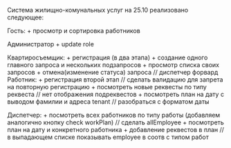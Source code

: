 Система жилищно-комунальных услуг
на 25.10 реализовано следующее: 

Гость:
	+ просмотр и сортировка работников 

Администратор
	+ update role

Квартиросъемщик: 
	+ регистрация (в два этапа) 
	+ создание одного главного запроса и нескольких подзапросов 
	+ просмотр списка своих запросов
	+ отмена(изменение статуса) запроса // диспетчер форвард
Работник:
	+ регистрация второй этап // сделать валидацию для запрета на повторную регистрацию
	+ посмотреть новые реквесты по типу реквеста // нет отображения подреквестов
	+ посмотреть план на дату с выводом фамилии и адреса tenant // разобраться с форматом даты 

Диспетчер: 
	+ посмотреть всех работников по типу работы (добавляем аналогично кнопку check workPlan) // сделать allEmployee
	+ посмотреть план на дату и конкретного работника
	+ добавление реквестов в план // в выпадающем списке показывать employee в соотв с типом работ

